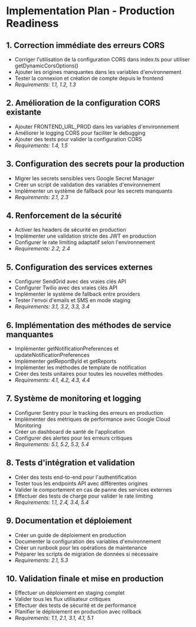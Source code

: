 # Implementation Plan - Production Readiness

## 1. Correction immédiate des erreurs CORS
- Corriger l'utilisation de la configuration CORS dans index.ts pour utiliser getDynamicCorsOptions()
- Ajouter les origines manquantes dans les variables d'environnement
- Tester la connexion et création de compte depuis le frontend
- _Requirements: 1.1, 1.2, 1.3_

## 2. Amélioration de la configuration CORS existante
- Ajouter FRONTEND_URL_PROD dans les variables d'environnement
- Améliorer le logging CORS pour faciliter le debugging
- Ajouter des tests pour valider la configuration CORS
- _Requirements: 1.4, 1.5_

## 3. Configuration des secrets pour la production
- Migrer les secrets sensibles vers Google Secret Manager
- Créer un script de validation des variables d'environnement
- Implémenter un système de fallback pour les secrets manquants
- _Requirements: 2.1, 2.3_

## 4. Renforcement de la sécurité
- Activer les headers de sécurité en production
- Implémenter une validation stricte des JWT en production
- Configurer le rate limiting adaptatif selon l'environnement
- _Requirements: 2.2, 2.4_

## 5. Configuration des services externes
- Configurer SendGrid avec des vraies clés API
- Configurer Twilio avec des vraies clés API
- Implémenter le système de fallback entre providers
- Tester l'envoi d'emails et SMS en mode staging
- _Requirements: 3.1, 3.2, 3.3, 3.4_

## 6. Implémentation des méthodes de service manquantes
- Implémenter getNotificationPreferences et updateNotificationPreferences
- Implémenter getReportById et getReports
- Implémenter les méthodes de template de notification
- Créer des tests unitaires pour toutes les nouvelles méthodes
- _Requirements: 4.1, 4.2, 4.3, 4.4_

## 7. Système de monitoring et logging
- Configurer Sentry pour le tracking des erreurs en production
- Implémenter des métriques de performance avec Google Cloud Monitoring
- Créer un dashboard de santé de l'application
- Configurer des alertes pour les erreurs critiques
- _Requirements: 5.1, 5.2, 5.3, 5.4_

## 8. Tests d'intégration et validation
- Créer des tests end-to-end pour l'authentification
- Tester tous les endpoints API avec différentes origines
- Valider le comportement en cas de panne des services externes
- Effectuer des tests de charge pour valider le rate limiting
- _Requirements: 1.1, 2.4, 3.4, 5.4_

## 9. Documentation et déploiement
- Créer un guide de déploiement en production
- Documenter la configuration des variables d'environnement
- Créer un runbook pour les opérations de maintenance
- Préparer les scripts de migration de données si nécessaire
- _Requirements: 2.1, 5.3_

## 10. Validation finale et mise en production
- Effectuer un déploiement en staging complet
- Valider tous les flux utilisateur critiques
- Effectuer des tests de sécurité et de performance
- Planifier le déploiement en production avec rollback
- _Requirements: 1.1, 2.1, 3.1, 4.1, 5.1_